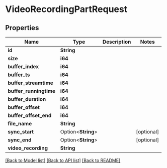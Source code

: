 # VideoRecordingPartRequest

## Properties

Name | Type | Description | Notes
------------ | ------------- | ------------- | -------------
**id** | **String** |  | 
**size** | **i64** |  | 
**buffer_index** | **i64** |  | 
**buffer_ts** | **i64** |  | 
**buffer_streamtime** | **i64** |  | 
**buffer_runningtime** | **i64** |  | 
**buffer_duration** | **i64** |  | 
**buffer_offset** | **i64** |  | 
**buffer_offset_end** | **i64** |  | 
**file_name** | **String** |  | 
**sync_start** | Option<**String**> |  | [optional]
**sync_end** | Option<**String**> |  | [optional]
**video_recording** | **String** |  | 

[[Back to Model list]](../README.md#documentation-for-models) [[Back to API list]](../README.md#documentation-for-api-endpoints) [[Back to README]](../README.md)


